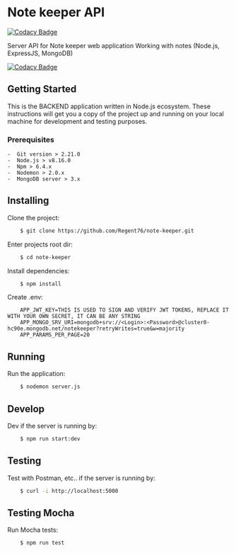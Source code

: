 # Note keeper API

[![Codacy Badge](https://api.codacy.com/project/badge/Grade/7d392b3d56da43dc9a908d8dcd4e5548)](https://app.codacy.com/manual/Regent76/note-keeper?utm_source=github.com&utm_medium=referral&utm_content=Regent76/note-keeper&utm_campaign=Badge_Grade_Dashboard)

Server API for Note keeper web application
Working with notes (Node.js, ExpressJS, MongoDB)

[![Codacy Badge](https://api.codacy.com/project/badge/Grade/44d82974b18c4ced8bd55dd2658b8f1f)](https://www.codacy.com/manual/Regent76/note-keeper?utm_source=github.com&amp;utm_medium=referral&amp;utm_content=Regent76/note-keeper&amp;utm_campaign=Badge_Grade)
## Getting Started

This is the BACKEND application written in Node.js ecosystem.
These instructions will get you a copy of the project up and running on your local machine for development and testing purposes.

### Prerequisites

    -  Git version > 2.21.0
    -  Node.js > v8.16.0
    -  Npm > 6.4.x
    -  Nodemon > 2.0.x
    -  MongoDB server > 3.x

## Installing

Clone the project:
```bash
    $ git clone https://github.com/Regent76/note-keeper.git
```

Enter projects root dir:
```bash
    $ cd note-keeper
```

Install dependencies:
```bash
    $ npm install
```

Create .env:
```text
    APP_JWT_KEY=THIS IS USED TO SIGN AND VERIFY JWT TOKENS, REPLACE IT WITH YOUR OWN SECRET, IT CAN BE ANY STRING
    APP_MONGO_SRV_URI=mongodb+srv://<Login>:<Password>@cluster0-hc90e.mongodb.net/notekeeper?retryWrites=true&w=majority
    APP_PARAMS_PER_PAGE=20
```
    
## Running

Run the application:
```bash
    $ nodemon server.js
```
    
## Develop

Dev if the server is running by:

```bash
    $ npm run start:dev
```

## Testing

Test with Postman, etc.. if the server is running by:

```bash
    $ curl -i http://localhost:5000
```
## Testing Mocha

Run Mocha tests:
```bash
    $ npm run test
```